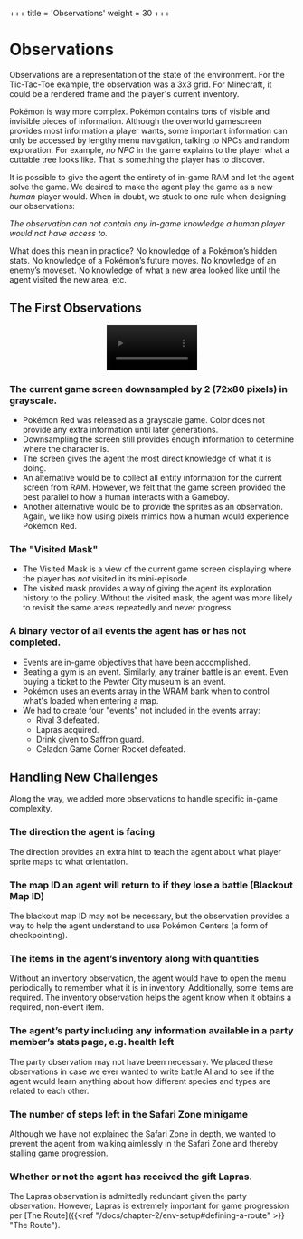 +++
title = 'Observations'
weight = 30
+++

# Observations

Observations are a representation of the state of the environment. For the Tic-Tac-Toe example, the observation was a 3x3 grid. For Minecraft, it could be a rendered frame and the player's current inventory.

 Pokémon is way more complex. Pokémon contains tons of visible and invisible pieces of information. Although the overworld gamescreen provides most information a player wants, some important information can only be accessed by lengthy menu navigation, talking to NPCs and random exploration. For example, *no NPC* in the game explains to the player what a cuttable tree looks like. That is something the player has to discover.

It is possible to give the agent the entirety of in-game RAM and let the agent solve the game. We desired to make the agent play the game as a new *human* player would. When in doubt, we stuck to one rule when designing our observations:

_The observation can not contain any in-game knowledge a human player would not have access to._

What does this mean in practice? No knowledge of a Pokémon’s hidden stats. No knowledge of a Pokémon’s future moves. No knowledge of an enemy’s moveset. No knowledge of what a new area looked like until the agent visited the new area, etc. 


## The First Observations

<div style="text-align: center; ">
  <video width="160px" autoplay loop muted>
    <source src="assets/visitedmask.mp4" type="video/mp4" />
  </video>
</div>

### The current game screen downsampled by 2 (72x80 pixels) in grayscale.
- Pokémon Red was released as a grayscale game. Color does not provide any extra information until later generations.
- Downsampling the screen still provides enough information to determine where the character is.
- The screen gives the agent the most direct knowledge of what it is doing. 
- An alternative would be to collect all entity information for the current screen from RAM. However, we felt that the game screen provided the best parallel to how a human interacts with a Gameboy.  
- Another alternative would be to provide the sprites as an observation. Again, we like how using pixels mimics how a human would experience Pokémon Red.

### The "Visited Mask"

- The Visited Mask is a view of the current game screen displaying where the player has *not* visited in its mini-episode.
- The visited mask provides a way of giving the agent its exploration history to the policy. Without the visited mask, the agent was more likely to revisit the same areas repeatedly and never progress  

### A binary vector of all events the agent has or has not completed.   
- Events are in-game objectives that have been accomplished. 
- Beating a gym is an event. Similarly, any trainer battle is an event. Even buying a ticket to the Pewter City museum is an event. 
- Pokémon uses an events array in the WRAM bank when to control what's loaded when entering a map.
- We had to create four "events" not included in the events array:
  - Rival 3 defeated.
  - Lapras acquired.
  - Drink given to Saffron guard.
  - Celadon Game Corner Rocket defeated.

## Handling New Challenges
Along the way, we added more observations to handle specific in-game complexity.

### The direction the agent is facing  
  
The direction provides an extra hint to teach the agent about what player sprite maps to what orientation.

### The map ID an agent will return to if they lose a battle (Blackout Map ID)
The blackout map ID may not be necessary, but the observation provides a way to help the agent understand to use Pokémon Centers (a form of checkpointing).

### The items in the agent’s inventory along with quantities  

Without an inventory observation, the agent would have to open the menu periodically to remember what it is in inventory. Additionally, some items are required. The inventory observation helps the agent know when it obtains a required, non-event item.

### The agent’s party including any information available in a party member’s stats page, e.g. health left  

The party observation may not have been necessary. We placed these observations in case we ever wanted to write battle AI and to see if the agent would learn anything about how different species and types are related to each other.

### The number of steps left in the Safari Zone minigame  

Although we have not explained the Safari Zone in depth, we wanted to prevent the agent from walking aimlessly in the Safari Zone and thereby stalling game progression.

### Whether or not the agent has received the gift Lapras.  

The Lapras observation is admittedly redundant given the party observation. However, Lapras is extremely important for game progression per [The Route]({{<ref "/docs/chapter-2/env-setup#defining-a-route" >}} "The Route").
